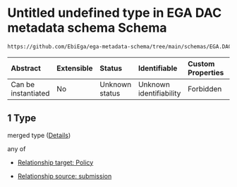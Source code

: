 # Untitled undefined type in EGA DAC metadata schema Schema

```txt
https://github.com/EbiEga/ega-metadata-schema/tree/main/schemas/EGA.DAC.json#/properties/dac_relationships/items/allOf/1/anyOf/0/allOf/1
```



| Abstract            | Extensible | Status         | Identifiable            | Custom Properties | Additional Properties | Access Restrictions | Defined In                                                             |
| :------------------ | :--------- | :------------- | :---------------------- | :---------------- | :-------------------- | :------------------ | :--------------------------------------------------------------------- |
| Can be instantiated | No         | Unknown status | Unknown identifiability | Forbidden         | Allowed               | none                | [EGA.DAC.json\*](../../../schemas/EGA.DAC.json "open original schema") |

## 1 Type

merged type ([Details](ega-8-properties-dac-relationships-items-allof-relationship-constraints-for-a-dac-anyof-allowed-relationships-of-type-referenced_by-main-ones-allof-1.md))

any of

*   [Relationship target: Policy](ega-12-definitions-relationship-target-policy.md "check type definition")

*   [Relationship source: submission](ega-12-definitions-relationship-source-submission.md "check type definition")
